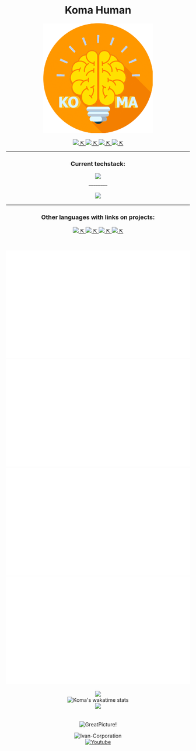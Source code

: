 <h1 align="center">Koma Human</h1>

<p align="center">
  <img height="300" width="300" src="./profile.png"/>
</p>


<p align="center">





  <a href=https://www.linkedin.com/in/ivan-komarchev-313960237>
  <img src="https://skillicons.dev/icons?i=linkedin" />
⇱
</a>
  <a href=https://stackoverflow.com/users/14512234/komarcorporation >
  <img src="https://skillicons.dev/icons?i=stackoverflow" />
⇱
</a>
  <a href=https://gitlab.com/Ivan-Corporation>
<img src="https://skillicons.dev/icons?i=gitlab" />
⇱
</a> 
  <a href=https://twitter.com/CorporationKoma>
<img src="https://skillicons.dev/icons?i=twitter" />
⇱
</a> 
</p>

<hr>
<h3 align="center">Current techstack:</h3>


<p align="center">



  <a href="">
    <img src="https://skillicons.dev/icons?i=js,ts,html,css" />
  </a>

 
 <br>
________
<br><br>
  <a href="">
    <img src="https://skillicons.dev/icons?i=react,nextjs,redux,styledcomponents,mui,bootstrap,vue,nuxtjs" />
  </a>
  <br>


</p>







<hr>
<h3 align="center">Other languages with links on projects:</h3>

<p align="center">

  <a href=https://github.com/Ivan-Corporation/Kamulet_Roguelike>
  <img src="https://skillicons.dev/icons?i=rust" />
⇱
</a>
  <a href=https://github.com/Ivan-Corporation/KomaQuiz-AndroidGame>
  <img src="https://skillicons.dev/icons?i=java" />
⇱
</a>
  <a href=https://github.com/Ivan-Corporation/ReactPython_BookApp>
<img src="https://skillicons.dev/icons?i=py" />
⇱
</a> 
  <a href=https://github.com/Ivan-Corporation/Water-Bottle-LED-Arduino>
<img src="https://skillicons.dev/icons?i=arduino" />
⇱
</a> 
</p>


<br>


<div align="center">

![](https://raw.githubusercontent.com/Ivan-Corporation/advanced-metrics/master/generated/overview.svg#gh-dark-mode-only)
![](https://raw.githubusercontent.com/Ivan-Corporation/advanced-metrics/master/generated/overview.svg#gh-light-mode-only)
![](https://raw.githubusercontent.com/Ivan-Corporation/advanced-metrics/master/generated/languages.svg#gh-dark-mode-only)
![](https://raw.githubusercontent.com/Ivan-Corporation/advanced-metrics/master/generated/languages.svg#gh-light-mode-only)
  
  
  <img align="center" src="https://github-readme-streak-stats.herokuapp.com/?user=Ivan-Corporation&theme=radical&hide_border=true"/>
  
  <br/>
  
  <img alt="Koma's wakatime stats" src="https://github-readme-stats.vercel.app/api/wakatime?username=IvanCorporation&theme=dark"/>

  <br/>
  
  <img src="https://wakatime.com/share/@04f76f82-7f6e-48d5-ba23-4e1f8de5addd/00f5c507-6cd7-428d-b00d-6c0ea87d081c.svg" height="400"/>
  
  </div>
  
  
  

<br/>

<p align="center">

   <img width="300px" alt="GreatPicture!" src="https://www.codewars.com/users/Ivan-Corporation/badges/large"/> 
 </p>

<p align="center"><img src="https://komarev.com/ghpvc/?username=Ivan-Corporation" alt="Ivan-Corporation"/><br/>
  <a href="https://www.youtube.com/channel/UCWj8NJUnyji2xHHThU1TTsw" target="_blank"><img src="https://img.shields.io/youtube/channel/subscribers/UCWj8NJUnyji2xHHThU1TTsw?color=FF514E&label=Youtube&logo=youtube&logoColor=FF514E&style=flat-square" alt="Youtube"></a>
  









